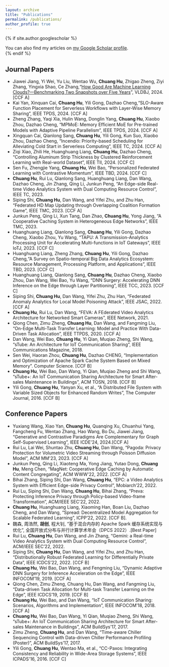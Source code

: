 ```yaml
---
layout: archive
title: "Publications"
permalink: /publications/
author_profile: true
---
```


{% if site.author.googlescholar %}
  <!--！！-->
  <!--(Note: Student co-authors (co-)supervised by me are underlined)-->

  <div class="wordwrap">You can also find my articles on <a href="{{site.author.googlescholar}}">my Google Scholar profile</a>.</div>
{% endif %}

<!--
{% include base_path %}

{% for post in site.publications reversed %}
  {% include archive-single.html %}
{% endfor %}
-->

<!--本人加粗；指导的学生下划线-->

Journal Papers
------
- Jiawei Jiang, Yi Wei, Yu Liu, Wentao Wu, **Chuang Hu**, Zhigao Zheng, Ziyi Zhang, Yingxia Shao, Ce Zhang,“[How Good Are Machine Learning Clouds?—Benchmarking Two Snapshots over Five Years](../_research/VLDBJ202401.pdf)”, VLDBJ, 2024. [CCF A]
- Kai Yan, Xinquan Cai, **Chuang Hu**, Yili Gong, Dazhao Cheng,“SLO-Aware Function Placement for Serverless Workflows with Layer-Wise Memory Sharing”, IEEE TPDS, 2024. [CCF A]
- Zheng Zhang, Yaqi Xia, Hulin Wang, Donglin Yang, **Chuang Hu**, Xiaobo Zhou, Dazhao Cheng, “MPMoE: Memory Eﬀicient MoE for Pre-trained Models with Adaptive Pipeline Parallelism”, IEEE TPDS, 2024. [CCF A]
- Xingquan Cai, Qianlong Sang, **Chuang Hu**, Yili Gong, Kun Suo, Xiaobo Zhou, Dazhao Cheng, “Incendio: Priority-based Scheduling for Alleviating Cold Start in Serverless Computing”, IEEE TC, 2024. [CCF A]
- Ziqi Xiao, Zhili He, Huanghuang Liang, **Chuang Hu**, Dazhao Cheng, “Controlling Aluminum Strip Thickness by Clustered Reinforcement Learning with Real-world Dataset”, IEEE TII, 2024. [CCF C]
- Sen Fu, Zhengjie Yang, **Chuang Hu**, Wei Bao, “Personalized Federated Learning with Contrastive Momentum”, IEEE TBD, 2024. [CCF C]
- **Chuang Hu**, Rui Lu, Qianlong Sang, Huanghuang Liang, Dan Wang, Dazhao Cheng, Jin Zhang, Qing Li, Junkun Peng, “An Edge-side Real-time Video Analytics System with Dual Computing Resource Control”, IEEE TC, 2023.
- Siping Shi, **Chuang Hu**, Dan Wang, and Yifei Zhu, and Zhu Han, “Federated HD Map Updating through Overlapping Coalition Formation Game”, IEEE TMC, 2023. [CCF A]
- Junkun Peng, Qing Li, Xun Tang, Dan Zhao, **Chuang Hu**, Yong Jiang, “A Cooperative Caching System in Heterogeneous Edge Networks”, IEEE TMC, 2023.
- Huanghuang Liang, Qianlong Sang, **Chuang Hu**, Yili Gong, Dazhao Cheng, Xiaobo Zhou, Yu Wang, “TAPU: A Transmission-Analytics Processing Unit for Accelerating Multi-functions in IoT Gateways”, IEEE IoTJ, 2023. [CCF C]
- Huanghuang Liang, Zheng Zhang, **Chuang Hu**, Yili Gong, Dazhao Cheng,“A Survey on Spatio-temporal Big Data Analytics Ecosystem: Resource Management, Processing Platform, and Applications”, IEEE TBD, 2023. [CCF C]
- Huanghuang Liang, Qianlong Sang, **Chuang Hu**, Dazhao Cheng, Xiaobo Zhou, Dan Wang, Wei Bao, Yu Wang, “DNN Surgery: Accelerating DNN Inference on the Edge through Layer Partitioning”, IEEE TCC, 2023. [CCF C]
- Siping Shi, **Chuang Hu**, Dan Wang, Yifei Zhu, Zhu Han, “Federated Anomaly Analytics for Local Model Poisoning Attack”, IEEE JSAC, 2022. [CCF A]
- **Chuang Hu**, Rui Lu, Dan Wang, “FEVA: A FEderated Video Analytics Architecture for Networked Smart Cameras”, IEEE Network, 2021.
- Qiong Chen, Zimu Zheng, **Chuang Hu**, Dan Wang, and Fangming Liu, “On-Edge Multi-Task Transfer Learning: Model and Practice With Data-Driven Task Allocation”, IEEE TTPDS, 2020. [CCF A]
- Dan Wang, Wei Bao, **Chuang Hu**, Yi Qian, Muqiao Zheng, Shi Wang, “sTube: An Architecture for IoT Communication Sharing”, IEEE Communications Magazine, 2018.
- Sen Wei, Haoran Zhou, **Chuang Hu**, Dazhao CHENG, “Implementation and Optimization of Apache Spark Cache System Based on Mixed Memory”. Computer Science. [CCF B]
- **Chuang Hu**, Wei Bao, Dan Wang, Yi Qian, Muqiao Zheng and Shi Wang, “sTube+: An IoT Communication Sharing Architecture for Smart After-sales Maintenance in Buildings”, ACM TOSN, 2018. [CCF B]
- Yili Gong, **Chuang Hu**, Yanyan Xu, et al., “A Distributed File System with Variable Sized Objects for Enhanced Random Writes”, The Computer Journal, 2016. [CCF B]


Conference Papers
------
- Yuxiang Wang, Xiao Yan, **Chuang Hu**, Quanqing Xu, Chuanhui Yang, Fangcheng Fu, Wentao Zhang, Hao Wang, Bo Du, Jiawei Jiang, “Generative and Contrastive Paradigms Are Complementary for Graph Self-Supervised Learning”, IEEE ICDE'24, 2024.[CCF A]
- Rui Lu, Lai Wei, Shuntao Zhu, **Chuang Hu**, Dan Wang, “Pagoda: Privacy Protection for Volumetric Video Streaming through Poisson Diffusion Model”, ACM MM'23, 2023. [CCF A]
- Junkun Peng, Qing Li, Xiaoteng Ma, Yong Jiang, Yutao Dong, **Chuang Hu**, Meng Chen, “MagNet: Cooperative Edge Caching by Automatic Content Congregating”, ACM WWW'22, 2022. [CCF A]
- Bihai Zhang, Siping Shi, Dan Wang, **Chuang Hu**, “EPC: a Video Analytics System with Eﬀicient Edge-side Privacy Control”, Mobiarch’22, 2022.
- Rui Lu, Siping Shi, Dan Wang, **Chuang Hu**, Bihai Zhang, “Preva: Protecting Inference Privacy through Policy-based Video-frame Transformation”, ACM/IEEE SEC’22, 2022.
- **Chuang Hu**, Huanghuang Liang, Xiaoming Han, Boan Liu, Dazhao Cheng, and Dan Wang, “Spread: Decentralized Model Aggregation for Scalable Federated Learning”, ICPP’22, 2022. [CCF B].
- 魏森, 周浩然, **胡创**, 程大钊, “基于混合内存的 Apache Spark 缓存系统实现与优化”, 全国开放式分布与并行计算学术年会（DPCS 2022）.[Best Paper]
- Rui Lu, **Chuang Hu**, Dan Wang, and Jin Zhang, “Gemini: a Real-time Video Analytics System with Dual Computing Resource Control”, ACM/IEEE SEC’22, 2022.
- Siping Shi, **Chuang Hu**, Dan Wang, and Yifei Zhu, and Zhu Han, “Distributionally Robust Federated Learning for Differentially Private Data”, IEEE ICDCS’22, 2022. [CCF B]
- **Chuang Hu**, Wei Bao, Dan Wang, and Fengming Liu, “Dynamic Adaptive DNN Surgery for Inference Acceleration on the Edge”, IEEE INFOCOM’19, 2019. [CCF A]
- Qiong Chen, Zimu Zheng, Chuang Hu, Dan Wang, and Fangming Liu, “Data-driven Task Allocation for Multi-task Transfer Learning on the Edge”, IEEE ICDCS’19, 2019. [CCF B]
- **Chuang Hu**, Wei Bao, and Dan Wang, “IoT Communication Sharing: Scenarios, Algorithms and Implementation”, IEEE INFOCOM’18, 2018. [CCF A]
- **Chuang Hu**, Wei Bao, Dan Wang, Yi Qian, Muqiao Zheng, Shi Wang, “sTube+: An IoT Communication Sharing Architecture for Smart After-sales Maintenance in Buildings”, ACM BuildSys’17, 2017.
- Zimu Zheng, **Chuang Hu**, and Dan Wang, “Time-aware Chiller Sequencing Control with Data-driven Chiller Performance Profiling (Poster)”, ACM BuildSys’17, 2017.
- Yili Gong, **Chuang Hu**, Wentao Ma, et al., “CC-Paxos: Integrating Consistency and Reliability in Wide-Area Storage Systems”, IEEE ICPADS'16, 2016. [CCF C]
